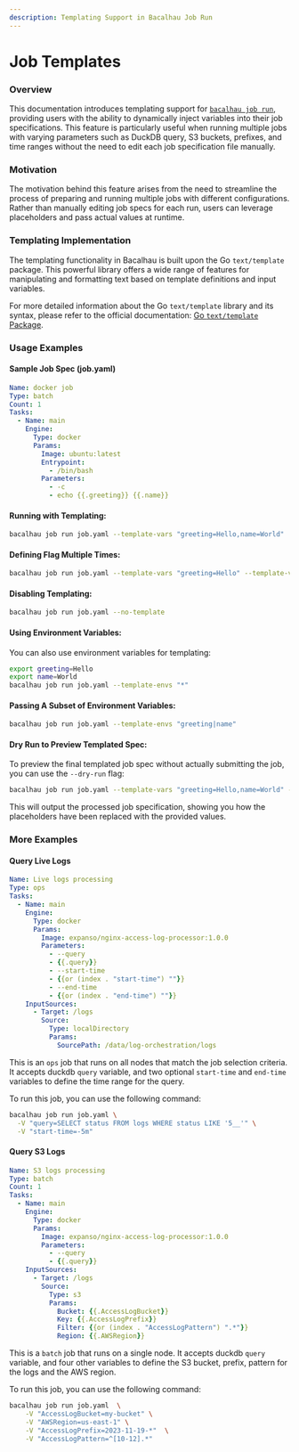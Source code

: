 ```yaml
---
description: Templating Support in Bacalhau Job Run
---
```


# Job Templates

### Overview

This documentation introduces templating support for [`bacalhau job run`](broken-reference), providing users with the ability to dynamically inject variables into their job specifications. This feature is particularly useful when running multiple jobs with varying parameters such as DuckDB query, S3 buckets, prefixes, and time ranges without the need to edit each job specification file manually.

### Motivation

The motivation behind this feature arises from the need to streamline the process of preparing and running multiple jobs with different configurations. Rather than manually editing job specs for each run, users can leverage placeholders and pass actual values at runtime.

### Templating Implementation

The templating functionality in Bacalhau is built upon the Go `text/template` package. This powerful library offers a wide range of features for manipulating and formatting text based on template definitions and input variables.

For more detailed information about the Go `text/template` library and its syntax, please refer to the official documentation: [Go `text/template` Package](https://pkg.go.dev/text/template).

### Usage Examples

#### Sample Job Spec (job.yaml)

```yaml
Name: docker job
Type: batch
Count: 1
Tasks:
  - Name: main
    Engine:
      Type: docker
      Params:
        Image: ubuntu:latest
        Entrypoint:
          - /bin/bash
        Parameters:
          - -c
          - echo {{.greeting}} {{.name}}
```

#### Running with Templating:

```bash
bacalhau job run job.yaml --template-vars "greeting=Hello,name=World"
```

#### Defining Flag Multiple Times:

```bash
bacalhau job run job.yaml --template-vars "greeting=Hello" --template-vars "name=World"
```

#### Disabling Templating:

```bash
bacalhau job run job.yaml --no-template
```

#### Using Environment Variables:

You can also use environment variables for templating:

```bash
export greeting=Hello
export name=World
bacalhau job run job.yaml --template-envs "*"
```

#### Passing A Subset of Environment Variables:

```bash
bacalhau job run job.yaml --template-envs "greeting|name"
```

#### Dry Run to Preview Templated Spec:

To preview the final templated job spec without actually submitting the job, you can use the `--dry-run` flag:

```bash
bacalhau job run job.yaml --template-vars "greeting=Hello,name=World" --dry-run
```

This will output the processed job specification, showing you how the placeholders have been replaced with the provided values.

### More Examples

#### Query Live Logs

```yaml
Name: Live logs processing
Type: ops
Tasks:
  - Name: main
    Engine:
      Type: docker
      Params:
        Image: expanso/nginx-access-log-processor:1.0.0
        Parameters:
          - --query
          - {{.query}}
          - --start-time
          - {{or (index . "start-time") ""}}
          - --end-time
          - {{or (index . "end-time") ""}}
    InputSources:
      - Target: /logs
        Source:
          Type: localDirectory
          Params:
            SourcePath: /data/log-orchestration/logs
```

This is an `ops` job that runs on all nodes that match the job selection criteria. It accepts duckdb `query` variable, and two optional `start-time` and `end-time` variables to define the time range for the query.

To run this job, you can use the following command:

```bash
bacalhau job run job.yaml \
  -V "query=SELECT status FROM logs WHERE status LIKE '5__'" \
  -V "start-time=-5m"
```

#### Query S3 Logs

```yaml
Name: S3 logs processing
Type: batch
Count: 1
Tasks:
  - Name: main
    Engine:
      Type: docker
      Params:
        Image: expanso/nginx-access-log-processor:1.0.0
        Parameters:
          - --query
          - {{.query}}
    InputSources:
      - Target: /logs
        Source:
          Type: s3
          Params:
            Bucket: {{.AccessLogBucket}}
            Key: {{.AccessLogPrefix}}
            Filter: {{or (index . "AccessLogPattern") ".*"}}
            Region: {{.AWSRegion}}
```

This is a `batch` job that runs on a single node. It accepts duckdb `query` variable, and four other variables to define the S3 bucket, prefix, pattern for the logs and the AWS region.

To run this job, you can use the following command:

```bash
bacalhau job run job.yaml  \
    -V "AccessLogBucket=my-bucket" \
    -V "AWSRegion=us-east-1" \
    -V "AccessLogPrefix=2023-11-19-*"  \
    -V "AccessLogPattern=^[10-12].*"
```

